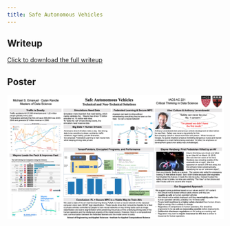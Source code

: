 ```yaml
---
title: Safe Autonomous Vehicles
---
```


## Writeup

[Click to download the full writeup](safe_avs_writeup.pdf)

## Poster

![poster](safe_avs_poster.jpg)
